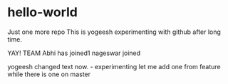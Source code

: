 # hello-world
Just one more repo
This is yogeesh experimenting with github after long time. 

YAY! TEAM 
Abhi has joined1
nageswar joined

yogeesh changed text now. - experimenting
let me add one from feature while there is one on master
